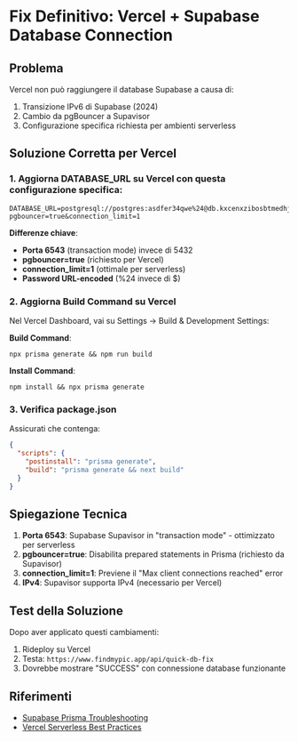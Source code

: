 # Fix Definitivo: Vercel + Supabase Database Connection

## Problema
Vercel non può raggiungere il database Supabase a causa di:
1. Transizione IPv6 di Supabase (2024)
2. Cambio da pgBouncer a Supavisor  
3. Configurazione specifica richiesta per ambienti serverless

## Soluzione Corretta per Vercel

### 1. Aggiorna DATABASE_URL su Vercel con questa configurazione specifica:

```
DATABASE_URL=postgresql://postgres:asdfer34qwe%24@db.kxcenxzibosbtmedhjez.supabase.co:6543/postgres?pgbouncer=true&connection_limit=1
```

**Differenze chiave**:
- **Porta 6543** (transaction mode) invece di 5432
- **pgbouncer=true** (richiesto per Vercel)
- **connection_limit=1** (ottimale per serverless)
- **Password URL-encoded** (%24 invece di $)

### 2. Aggiorna Build Command su Vercel

Nel Vercel Dashboard, vai su Settings → Build & Development Settings:

**Build Command**: 
```
npx prisma generate && npm run build
```

**Install Command**: 
```
npm install && npx prisma generate
```

### 3. Verifica package.json

Assicurati che contenga:
```json
{
  "scripts": {
    "postinstall": "prisma generate",
    "build": "prisma generate && next build"
  }
}
```

## Spiegazione Tecnica

1. **Porta 6543**: Supabase Supavisor in "transaction mode" - ottimizzato per serverless
2. **pgbouncer=true**: Disabilita prepared statements in Prisma (richiesto da Supavisor)  
3. **connection_limit=1**: Previene il "Max client connections reached" error
4. **IPv4**: Supavisor supporta IPv4 (necessario per Vercel)

## Test della Soluzione

Dopo aver applicato questi cambiamenti:

1. Rideploy su Vercel
2. Testa: `https://www.findmypic.app/api/quick-db-fix`
3. Dovrebbe mostrare "SUCCESS" con connessione database funzionante

## Riferimenti
- [Supabase Prisma Troubleshooting](https://supabase.com/docs/guides/database/prisma/prisma-troubleshooting)
- [Vercel Serverless Best Practices](https://www.prisma.io/docs/orm/prisma-client/deployment/serverless/deploy-to-vercel)